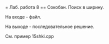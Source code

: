 = Лаб. работа 8
== Сокобан. Поиск в ширину.

На входе - файл.

На выходе - последовательное решение.

См. пример 15shki.cpp
